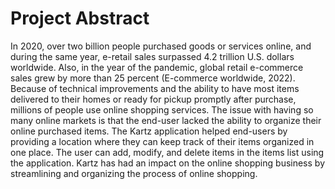 # Project Abstract

In 2020, over two billion people purchased goods or services online, and during the same year, e-retail 
sales surpassed 4.2 trillion U.S. dollars worldwide. Also, in the year of the pandemic, global 
retail e-commerce sales grew by more than 25 percent (E-commerce worldwide, 2022). Because of technical 
improvements and the ability to have most items delivered to their homes or ready for pickup promptly 
after purchase, millions of people use online shopping services. The issue with having so many online 
markets is that the end-user lacked the ability to organize their online purchased items. The Kartz application 
helped end-users by providing a location where they can keep track of their items organized in one place. The 
user can add, modify, and delete items in the items list using the application. Kartz has had an impact on the 
online shopping business by streamlining and organizing the process of online shopping.

